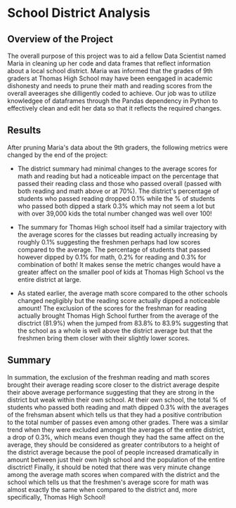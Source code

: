 # School District Analysis

## Overview of the Project
The overall purpose of this project was to aid a fellow Data Scientist named Maria in cleaning up her code and data frames that reflect information about a local school district.  Maria was informed that the grades of 9th graders at Thomas High School may have been eengaged in academic dishonesty and needs to prune their math and reading scores from the overall aveerages she dilligently coded to achieve.  Our job was to utilize knowledgee of dataframes through the Pandas dependency in Python to effectively clean and edit her data so that it reflects the required changes. 

## Results


After pruning Maria's data about the 9th graders, the following metrics were changed by the end of the project:

- The district summary had minimal changes to the average scores for math and reading but had a noticeable impact on the percentage that passed their reading class and those who passed overall (passed with both reading and math above or at 70%).  The district's percentage of students who passed reading dropped 0.1% while the % of students who passed both dipped a stark 0.3% which may not seem a lot but with over 39,000 kids the total number changed was well over 100!
  
- The summary for Thomas High school itself had a similar trajectory with the average scores for the classes but reading actually increasing by roughly 0.1% suggesting the freshmen perhaps had low scores compared to the average.  The percentage of students that passed however dipped by 0.1% for math, 0.2% for reading and 0.3% for combination of both!  It makes sense the metric changes would have a greater affect on the smaller pool of kids at Thomas High School vs the entire district at large.
  
- As stated earlier, the average math score compared to the other schools changed negligibly but the reading score actually dipped a noticeable amount!  The exclusion of the scores for the freshman for reading actually brought Thomas High School further from the average of the disctrict (81.9%) when the jumped from 83.8% to 83.9% suggesting that the school as a whole is well above the district average but that the freshmen bring them closer with their slightly lower scores.

## Summary



In summation, the exclusion of the freshman reading and math scores brought their average reading score closer to the district average despite their above average performance suggesting that they are strong in the district but weak within their own school.  At their own school, the total % of students who passed both reading and math dipped 0.3% with the averages of the frehsman absent which tells us that they had a positive contribution to the total number of passes even among other grades.  There was a similar trend when they were excluded amongst the averages of the entire district, a drop of 0.3%, which means even though they had the same affect on the average, they should be considered as greater contributors to a height of the district average because the pool of people increased dramatically in amount between just their own high school and the population of the entire disctrict!  Finally, it should be noted that there was very minute change among the average math scores when compared with the district and the school which tells us that the freshmen's average score for math was almost exactly the same when compared to the district and, more specifically, Thomas High School!
